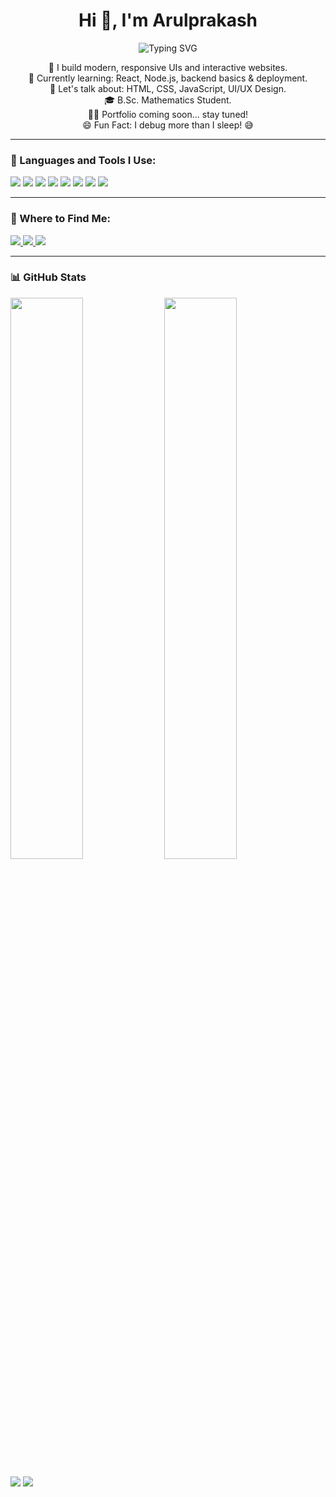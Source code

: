 <h1 align="center">Hi 👋, I'm Arulprakash</h1>

<p align="center">
  <img src="https://readme-typing-svg.demolab.com?font=Fira+Code&size=22&duration=3000&pause=500&color=00F5D4&center=true&vCenter=true&width=500&lines=Junior+Developer;Frontend+Developer;UI%2FUX+Designer;Learning+Full+Stack+Developer" alt="Typing SVG" />
</p>


<p align="center">🚀 I build modern, responsive UIs and interactive websites.<br>
🌱 Currently learning: React, Node.js, backend basics & deployment.<br>
💬 Let's talk about: HTML, CSS, JavaScript, UI/UX Design.<br>
🎓 B.Sc. Mathematics Student.<br>
👨‍💻 Portfolio coming soon... stay tuned!<br>
😄 Fun Fact: I debug more than I sleep! 😅
</p>

---

### 🚀 Languages and Tools I Use:
<p align="left">
  <img src="https://img.shields.io/badge/HTML5-E34F26?style=for-the-badge&logo=html5&logoColor=white"/>
  <img src="https://img.shields.io/badge/CSS3-1572B6?style=for-the-badge&logo=css3&logoColor=white"/>
  <img src="https://img.shields.io/badge/JavaScript-F7DF1E?style=for-the-badge&logo=javascript&logoColor=black"/>
  <img src="https://img.shields.io/badge/Node.js-339933?style=for-the-badge&logo=nodedotjs&logoColor=white"/>
  <img src="https://img.shields.io/badge/Python-3776AB?style=for-the-badge&logo=python&logoColor=white"/>
  <img src="https://img.shields.io/badge/Figma-UI/UX-FF7262?style=for-the-badge&logo=figma&logoColor=white"/>
  <img src="https://img.shields.io/badge/VS_Code-007ACC?style=for-the-badge&logo=visual-studio-code&logoColor=white"/>
  <img src="https://img.shields.io/badge/GitHub-181717?style=for-the-badge&logo=github&logoColor=white"/>
</p>

---

### 🔗 Where to Find Me:
<p align="left">
  <a href="https://www.linkedin.com/in/arul-prakash-s2004" target="_blank">
    <img src="https://img.shields.io/badge/LinkedIn-Profile-blue?style=for-the-badge&logo=linkedin"/>
  </a>
  <a href="mailto:arulprakashs2710@gmail.com" target="_blank">
    <img src="https://img.shields.io/badge/Gmail-Email-red?style=for-the-badge&logo=gmail"/>
  </a>
  <a href="https://github.com/Arul2710" target="_blank">
    <img src="https://img.shields.io/badge/GitHub-Profile-black?style=for-the-badge&logo=github"/>
  </a>
</p>

---

### 📊 GitHub Stats

<p align="left">
  <img src="https://github-readme-stats.vercel.app/api?username=Arul2710&show_icons=true&theme=radical" width="48%"/>
  <img src="https://github-readme-streak-stats.herokuapp.com/?user=Arul2710&theme=radical" width="48%"/>
</p>

<p align="left">
  <img src="https://github-readme-stats.vercel.app/api?username=Arrulprakash&show_icons=true&theme=radical"/>
  <img src="https://github-readme-stats.vercel.app/api/top-langs/?username=Arrulprakash&layout=compact&theme=tokyonight"/>
</p>

